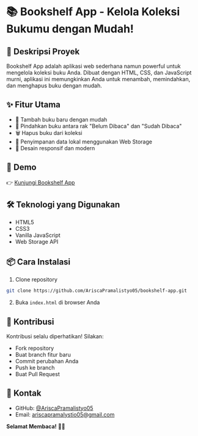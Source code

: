 # 📚 Bookshelf App - Kelola Koleksi Bukumu dengan Mudah!

## 🌟 Deskripsi Proyek
Bookshelf App adalah aplikasi web sederhana namun powerful untuk mengelola koleksi buku Anda. Dibuat dengan HTML, CSS, dan JavaScript murni, aplikasi ini memungkinkan Anda untuk menambah, memindahkan, dan menghapus buku dengan mudah.

## ✨ Fitur Utama
- 📖 Tambah buku baru dengan mudah
- 🔄 Pindahkan buku antara rak "Belum Dibaca" dan "Sudah Dibaca"
- 🗑️ Hapus buku dari koleksi
- 💾 Penyimpanan data lokal menggunakan Web Storage
- 🎨 Desain responsif dan modern

## 🚀 Demo
👉 [Kunjungi Bookshelf App](https://ariscapramalistyo05.github.io/bookshelf-app/)

## 🛠️ Teknologi yang Digunakan
- HTML5
- CSS3
- Vanilla JavaScript
- Web Storage API

## 📦 Cara Instalasi
1. Clone repository
```bash
git clone https://github.com/AriscaPramalistyo05/bookshelf-app.git
```
2. Buka `index.html` di browser Anda

## 🤝 Kontribusi
Kontribusi selalu diperhatikan! Silakan:
- Fork repository
- Buat branch fitur baru
- Commit perubahan Anda
- Push ke branch
- Buat Pull Request

## 👤 Kontak
- GitHub: [@AriscaPramalistyo05](https://github.com/AriscaPramalistyo05)
- Email: ariscapramalystio05@gmail.com

**Selamat Membaca!** 📖✨
